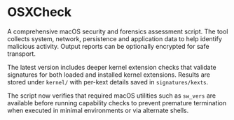 # OSXCheck

A comprehensive macOS security and forensics assessment script. The tool
collects system, network, persistence and application data to help identify
malicious activity. Output reports can be optionally encrypted for safe
transport.

The latest version includes deeper kernel extension checks that validate
signatures for both loaded and installed kernel extensions. Results are
stored under `kernel/` with per-kext details saved in `signatures/kexts`.

The script now verifies that required macOS utilities such as `sw_vers`
are available before running capability checks to prevent premature
termination when executed in minimal environments or via alternate
shells.
